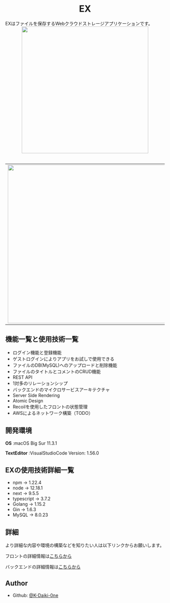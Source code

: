 <h1 align="center">EX</h1>


<div align="left">
EXはファイルを保存するWebクラウドストレージアプリケーションです。
</div>

<div align='center'>
<img width='400'  src='https://user-images.githubusercontent.com/51228144/100496857-f5977300-319a-11eb-8253-7edd5fe8f5af.png'>
</div>
<br />

<table>
  <tr>
    <td>
      <img width='500' src='https://user-images.githubusercontent.com/51228144/117543284-18d22280-b057-11eb-9a0f-cdfc8d18acdf.png'>
    </td>
    <td>
      <img width='500' src='https://user-images.githubusercontent.com/51228144/117543246-e6c0c080-b056-11eb-918c-8ea271d49fb7.png'>
    </td>
  </tr>
</table>

## 機能一覧と使用技術一覧

- ログイン機能と登録機能
- ゲストログインによりアプリをお試しで使用できる
- ファイルのDB(MySQL)へのアップロードと削除機能
- ファイルのタイトルとコメントのCRUD機能
- REST API
- 1対多のリレーションシップ
- バックエンドのマイクロサービスアーキテクチャ
- Server Side Rendering
- Atomic Design
- Recoilを使用したフロントの状態管理
- AWSによるネットワーク構築（TODO）

## 開発環境

**OS**
:macOS Big Sur 11.3.1

**TextEditor**
:VisualStudioCode Version: 1.56.0

## EXの使用技術詳細一覧

- npm -> 1.22.4
- node -> 12.18.1
- next -> 9.5.5
- typescript -> 3.7.2
- Golang -> 1.15.2
- Gin -> 1.6.3
- MySQL -> 8.0.23

## 詳細

より詳細な内容や環境の構築などを知りたい人は以下リンクからお願いします。

フロントの詳細情報は[こちらから](https://github.com/K-Daiki-0ne/ex/tree/main/functions#readme)

バックエンドの詳細情報は[こちらから](https://github.com/K-Daiki-0ne/ex/tree/main/web#readme)

## Author

* Github: [@K-Daiki-0ne](https://github.com/K-Daiki-0ne)